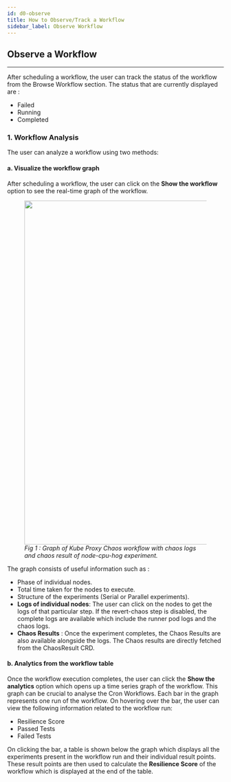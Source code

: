 ```yaml
---
id: d0-observe
title: How to Observe/Track a Workflow
sidebar_label: Observe Workflow
---
```


## Observe a Workflow

---

After scheduling a workflow, the user can track the status of the workflow from the Browse Workflow section. The status that are currently displayed are :
- Failed
- Running
- Completed

### 1. Workflow Analysis

The user can analyze a workflow using two methods: 

#### a. Visualize the workflow graph
After scheduling a workflow, the user can click on the **Show the workflow** option to see the real-time graph of the workflow.
<figure>
<img src={require('./assets/experiment-graph.png').default} width="800" />
<i>Fig 1 : Graph of Kube Proxy Chaos workflow with chaos logs and chaos result of node-cpu-hog experiment.</i>
</figure>

 The graph consists of useful information such as :
- Phase of individual nodes.
- Total time taken for the nodes to execute.
- Structure of the experiments (Serial or Parallel experiments).
- **Logs of individual nodes**: The user can click on the nodes to get the logs of that particular step. If the revert-chaos step is disabled, the complete logs are available which include the runner pod logs and the chaos logs.
- **Chaos Results** :  Once the experiment completes, the Chaos Results are also available alongside the logs. The Chaos results are directly fetched from the ChaosResult CRD. 

#### b. Analytics from the workflow table

Once the workflow execution completes, the user can click the **Show the analytics** option which opens up a time series graph of the workflow. This graph can be crucial to analyse the Cron Workflows. Each bar in the graph represents one run of the workflow. 
On hovering over the bar, the user can view the following information related to the workflow run: 
- Resilience Score
- Passed Tests
- Failed Tests

On clicking the bar, a table is shown below the graph which displays all the experiments present in the workflow run and their individual result points. These result points are then used to calculate the **Resilience Score** of the workflow which is displayed at the end of the table.

